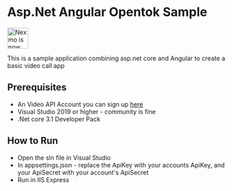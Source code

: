 # Asp.Net Angular Opentok Sample

<img src="https://developer.nexmo.com/assets/images/Vonage_Nexmo.svg" height="48px" alt="Nexmo is now known as Vonage" />

This is a sample application combining asp.net core and Angular to create a basic video call app

## Prerequisites

- An Video API Account you can sign up [here](https://tokbox.com/account/user/signup)
- Visual Studio 2019 or higher - community is fine
- .Net core 3.1 Developer Pack

## How to Run

- Open the sln file in Visual Studio
- In appsettings.json - replace the ApiKey with your accounts ApiKey, and your ApiSecret with your account's ApiSecret
- Run in IIS Express

